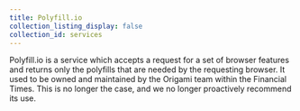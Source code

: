 ```yaml
---
title: Polyfill.io
collection_listing_display: false
collection_id: services
---
```


Polyfill.io is a service which accepts a request for a set of browser features and returns only the polyfills that are needed by the requesting browser. It used to be owned and maintained by the Origami team within the Financial Times. This is no longer the case, and we no longer proactively recommend its use.
